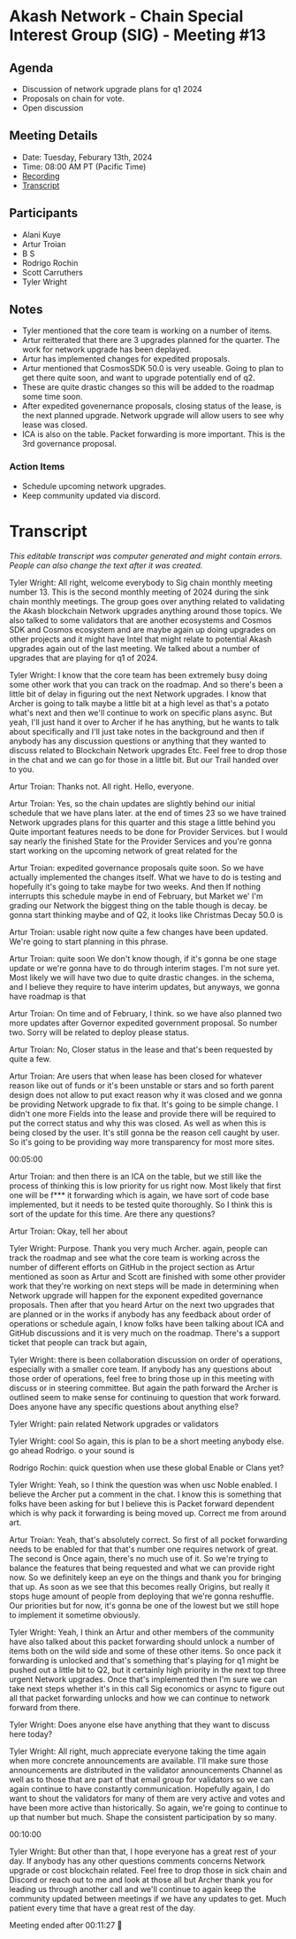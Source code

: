 # Akash Network - Chain Special Interest Group (SIG) - Meeting #13

## Agenda

- Discussion of network upgrade plans for q1 2024
- Proposals on chain for vote.
- Open discussion 

## Meeting Details

- Date: Tuesday, Feburary 13th, 2024
- Time: 08:00 AM PT (Pacific Time)
- [Recording](https://swcn57cpu3ttvpgaf7e52xsv5wil57wtyredtvnd6bprntawwl3a.arweave.net/lYTe_E-m5zq8wC_J3V5V7ZC-_tPESDnVo_BfFswWsvY)
- [Transcript](#transcript)


## Participants

- Alani Kuye
- Artur Troian
- B S
- Rodrigo Rochin
- Scott Carruthers
- Tyler Wright


## Notes

- Tyler mentioned that the core team is working on a number of items.
- Artur reitterated that there are 3 upgrades planned for the quarter. The work for network upgrade has been deplayed.
- Artur has implemented changes for expedited proposals.
- Artur mentioned that CosmosSDK 50.0 is very useable. Going to plan to get there quite soon, and want to upgrade potentially end of q2.
- These are quite drastic changes so this will be added to the roadmap some time soon.
- After expedited govenernance proposals, closing status of the lease, is the next planned upgrade. Network upgrade will allow users to see why lease was closed.
- ICA is also on the table. Packet forwarding is more important. This is the 3rd governance proposal.

### Action Items

- Schedule upcoming network upgrades.
- Keep community updated via discord.

# **Transcript**

_This editable transcript was computer generated and might contain errors. People can also change the text after it was created._

Tyler Wright: All right, welcome everybody to Sig chain monthly meeting number 13. This is the second monthly meeting of 2024 during the sink chain monthly meetings. The group goes over anything related to validating the Akash blockchain Network upgrades anything around those topics. We also talked to some validators that are another ecosystems and Cosmos SDK and Cosmos ecosystem and are maybe again up doing upgrades on other projects and it might have Intel that might relate to potential Akash upgrades again out of the last meeting. We talked about a number of upgrades that are playing for q1 of 2024.

Tyler Wright: I know that the core team has been extremely busy doing some other work that you can track on the roadmap. And so there's been a little bit of delay in figuring out the next Network upgrades. I know that Archer is going to talk maybe a little bit at a high level as that's a potato what's next and then we'll continue to work on specific plans async. But yeah, I'll just hand it over to Archer if he has anything, but he wants to talk about specifically and I'll just take notes in the background and then if anybody has any discussion questions or anything that they wanted to discuss related to Blockchain Network upgrades Etc. Feel free to drop those in the chat and we can go for those in a little bit. But our Trail handed over to you.

Artur Troian: Thanks not. All right. Hello, everyone.

Artur Troian: Yes, so the chain updates are slightly behind our initial schedule that we have plans later. at the end of times 23 so we have trained Network upgrades plans for this quarter and this stage a little behind you Quite important features needs to be done for Provider Services. but I would say nearly the finished State for the Provider Services and you're gonna start working on the upcoming network of great related for the

Artur Troian: expedited governance proposals quite soon. So we have actually implemented the changes itself. What we have to do is testing and hopefully it's going to take maybe for two weeks. And then If nothing interrupts this schedule maybe in end of February, but Market we' I'm grading our Network the biggest thing on the table though is decay. be gonna start thinking maybe and of Q2, it looks like Christmas Decay 50.0 is

Artur Troian: usable right now quite a few changes have been updated. We're going to start planning in this phrase.

Artur Troian: quite soon We don't know though, if it's gonna be one stage update or we're gonna have to do through interim stages. I'm not sure yet. Most likely we will have two due to quite drastic changes. in the schema, and I believe they require to have interim updates, but anyways, we gonna have roadmap is that

Artur Troian: On time and of February, I think. so we have also planned two more updates after Governor expedited government proposal. So number two. Sorry will be related to deploy please status.

Artur Troian: No, Closer status in the lease and that's been requested by quite a few.

Artur Troian: Are users that when lease has been closed for whatever reason like out of funds or it's been unstable or stars and so forth parent design does not allow to put exact reason why it was closed and we gonna be providing Network upgrade to fix that. It's going to be simple change. I didn't one more Fields into the lease and provide there will be required to put the correct status and why this was closed. As well as when this is being closed by the user. It's still gonna be the reason cell caught by user. So it's going to be providing way more transparency for most more sites.

00:05:00

Artur Troian: and then there is an ICA on the table, but we still like the process of thinking this is low priority for us right now. Most likely that first one will be f*** it forwarding which is again, we have sort of code base implemented, but it needs to be tested quite thoroughly. So I think this is sort of the update for this time. Are there any questions?

Artur Troian: Okay, tell her about

Tyler Wright: Purpose. Thank you very much Archer. again, people can track the roadmap and see what the core team is working across the number of different efforts on GitHub in the project section as Artur mentioned as soon as Artur and Scott are finished with some other provider work that they're working on next steps will be made in determining when Network upgrade will happen for the exponent expedited governance proposals. Then after that you heard Artur on the next two upgrades that are planned or in the works if anybody has any feedback about order of operations or schedule again, I know folks have been talking about ICA and GitHub discussions and it is very much on the roadmap. There's a support ticket that people can track but again,

Tyler Wright: there is been collaboration discussion on order of operations, especially with a smaller core team. If anybody has any questions about those order of operations, feel free to bring those up in this meeting with discuss or in steering committee. But again the path forward the Archer is outlined seem to make sense for continuing to question that work forward. Does anyone have any specific questions about anything else?

Tyler Wright: pain related Network upgrades or validators

Tyler Wright: cool So again, this is plan to be a short meeting anybody else. go ahead Rodrigo. o your sound is

Rodrigo Rochin: quick question when use these global Enable or Clans yet?

Tyler Wright: Yeah, so I think the question was when usc Noble enabled. I believe the Archer put a comment in the chat. I know this is something that folks have been asking for but I believe this is Packet forward dependent which is why pack it forwarding is being moved up. Correct me from around art.

Artur Troian: Yeah, that's absolutely correct. So first of all pocket forwarding needs to be enabled for that that's number one requires network of great. The second is Once again, there's no much use of it. So we're trying to balance the features that being requested and what we can provide right now. So we definitely keep an eye on the things and thank you for bringing that up. As soon as we see that this becomes really Origins, but really it stops huge amount of people from deploying that we're gonna reshuffle. Our priorities but for now, it's gonna be one of the lowest but we still hope to implement it sometime obviously.

Tyler Wright: Yeah, I think an Artur and other members of the community have also talked about this packet forwarding should unlock a number of items both on the wild side and some of these other items. So once pack it forwarding is unlocked and that's something that's playing for q1 might be pushed out a little bit to Q2, but it certainly high priority in the next top three urgent Network upgrades. Once that's implemented then I'm sure we can take next steps whether it's in this call Sig economics or async to figure out all that packet forwarding unlocks and how we can continue to network forward from there.

Tyler Wright: Does anyone else have anything that they want to discuss here today?

Tyler Wright: All right, much appreciate everyone taking the time again when more concrete announcements are available. I'll make sure those announcements are distributed in the validator announcements Channel as well as to those that are part of that email group for validators so we can again continue to have constantly communication. Hopefully again, I do want to shout the validators for many of them are very active and votes and have been more active than historically. So again, we're going to continue to up that number but much. Shape the consistent participation by so many.

00:10:00

Tyler Wright: But other than that, I hope everyone has a great rest of your day. If anybody has any other questions comments concerns Network upgrade or cost blockchain related. Feel free to drop those in sick chain and Discord or reach out to me and look at those all but Archer thank you for leading us through another call and we'll continue to again keep the community updated between meetings if we have any updates to get. Much patient every time that have a great rest of the day.

Meeting ended after 00:11:27 👋


